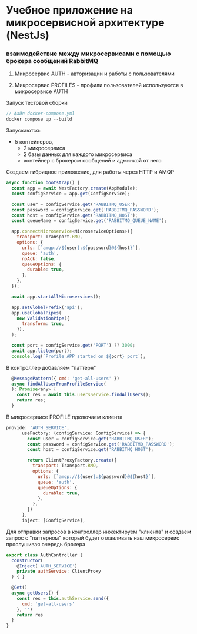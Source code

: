 # Учебное приложение на микросервисной архитектуре (NestJs)

### взаимодействие между микросервисами с помощью брокера сообщений RabbitMQ

1. Микросервис AUTH - авторизации и работы с пользователями 

2. Микросервис PROFILES - профили пользователей используются в микросервисе AUTH

Запуск тестовой сборки 

```js
// файл docker-compose.yml
docker compose up --build
```

Запускаются:
  - 5 контейнеров, 
    - 2 микросервиса
    - 2 базы данных для каждого микросервиса 
    - контейнер с брокером сообщений и админкой от него

Создаем гибридное приложение, для работы через HTTP и AMQP

```js
async function bootstrap() {
  const app = await NestFactory.create(AppModule);
  const configService = app.get(ConfigService);

  const user = configService.get('RABBITMQ_USER');
  const password = configService.get('RABBITMQ_PASSWORD');
  const host = configService.get('RABBITMQ_HOST');
  const queueName = configService.get('RABBITMQ_QUEUE_NAME');

  app.connectMicroservice<MicroserviceOptions>({
    transport: Transport.RMQ,
    options: {
      urls: [`amqp://${user}:${password}@${host}`],
      queue: 'auth',
      noAck: false,
      queueOptions: {
        durable: true,
      },
    },
  });

  await app.startAllMicroservices();

  app.setGlobalPrefix('api');
  app.useGlobalPipes(
    new ValidationPipe({
      transform: true,
    }),
  );

  const port = configService.get('PORT') ?? 3000;
  await app.listen(port);
  console.log(`Profile APP started on ${port} port`);
```
В контроллер добавляем "паттерн"
```js
  @MessagePattern({ cmd: 'get-all-users' })
  async findAllUserFromProfileService(
  ): Promise<any> {
    const res = await this.usersService.findAllUsers();
    return res;
  }
```


В микросервисе PROFILE пдключаем клиента
```js
provide: 'AUTH_SERVICE',
      useFactory: (configService: ConfigService) => {
        const user = configService.get('RABBITMQ_USER');
        const password = configService.get('RABBITMQ_PASSWORD');
        const host = configService.get('RABBITMQ_HOST');

        return ClientProxyFactory.create({
          transport: Transport.RMQ,
          options: {
            urls: [`amqp://${user}:${password}@${host}`],
            queue: 'auth',
            queueOptions: {
              durable: true,
            },
          },
        })
      },
      inject: [ConfigService],
```
Для отправки запросов в контроллер инжектируем "клиента" и создаем запрос с "паттерном" который будет отлавливать наш микросервис прослушивая очередь брокера
```js
export class AuthController {
  constructor(
    @Inject('AUTH_SERVICE')
    private authService: ClientProxy
  ) { }

  @Get()
  async getUsers() {
    const res = this.authService.send({
      cmd: 'get-all-users'
    }, '')
    return res
  }
}
```